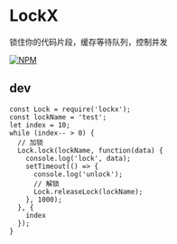 # LockX
锁住你的代码片段，缓存等待队列，控制并发

[![NPM](https://nodei.co/npm/lockx.png?compact=true)](https://nodei.co/npm/lockx/)

## dev
```javascipt
const Lock = require('lockx');
const lockName = 'test';
let index = 10;
while (index-- > 0) {
  // 加锁
  Lock.lock(lockName, function(data) {
    console.log('lock', data);
    setTimeout(() => {
      console.log('unlock');
      // 解锁
      Lock.releaseLock(lockName);
    }, 1000);
  }, {
    index
  });
}
```
